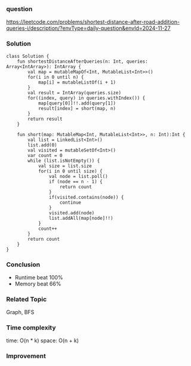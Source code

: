 ### question
https://leetcode.com/problems/shortest-distance-after-road-addition-queries-i/description/?envType=daily-question&envId=2024-11-27

### Solution
```
class Solution {
    fun shortestDistanceAfterQueries(n: Int, queries: Array<IntArray>): IntArray {
        val map = mutableMapOf<Int, MutableList<Int>>()
        for(i in 0 until n) {
            map[i] = mutableListOf(i + 1)
        }
        val result = IntArray(queries.size)
        for((index, query) in queries.withIndex()) {
            map[query[0]]!!.add(query[1])
            result[index] = short(map, n)
        }
        return result
    }

    fun short(map: MutableMap<Int, MutableList<Int>>, n: Int):Int {
        val list = LinkedList<Int>()
        list.add(0)
        val visited = mutableSetOf<Int>()
        var count = 0
        while (list.isNotEmpty()) {
            val size = list.size
            for(i in 0 until size) {
                val node = list.poll()
                if (node == n - 1) {
                    return count
                }
                if(visited.contains(node)) {
                    continue
                }
                visited.add(node)
                list.addAll(map[node]!!)
            }
            count++
        }
        return count
    }
}
```
### Conclusion
- Runtime beat 100% 
- Memory beat 66%

### Related Topic
Graph, BFS

### Time complexity
time: O(n * k)
space: O(n + k)

### Improvement